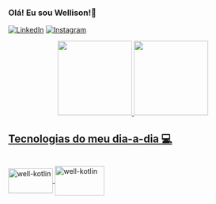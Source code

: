 ###  Olá! Eu sou Wellison!👋
[![LinkedIn](https://img.shields.io/badge/LinkedIn-0077B5?style=for-the-badge&logo=linkedin&logoColor=white)](https://www.linkedin.com/in/wellison-narimatsu/)
[![Instagram](https://img.shields.io/badge/Instagram-E4405F?style=for-the-badge&logo=instagram&logoColor=white)](https://www.instagram.com/wellisonnarimatsu/)

<div align="center">
  <a href="https://github.com/wellnarimatsu">
  <img height="150em" src="https://github-readme-stats.vercel.app/api?username=wellnarimatsu&show_icons=true&theme=gruvbox&include_all_commits=true&count_private=true"/>
  <img height="150em" src="https://github-readme-stats.vercel.app/api/top-langs/?username=wellnarimatsu&layout=compact&langs_count=7&theme=gruvbox"/>
</div>

## Tecnologias do meu dia-a-dia 💻
  
  <div style="display: inline_block"><br>
 
  <img align="center" alt="well-kotlin" height="50" width="90"  src="https://cdn.jsdelivr.net/gh/devicons/devicon/icons/kotlin/kotlin-original.svg" /> 
  <img align="center" alt="well-kotlin" height="60" width="100" src="https://cdn.jsdelivr.net/gh/devicons/devicon/icons/androidstudio/androidstudio-original.svg" />
 
</div>
  
 
